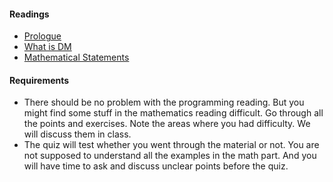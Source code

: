 #### Readings

* [Prologue](https://htdp.org/2023-8-14/Book/part_prologue.html)
* [What is DM](https://discrete.openmathbooks.org/dmoi3/sec_intro-intro.html)
* [Mathematical Statements](https://discrete.openmathbooks.org/dmoi3/sec_intro-statements.html)


#### Requirements

* There should be no problem with the programming reading. But you might find some stuff in the mathematics reading difficult. Go through all the points and exercises. Note the areas where you had difficulty. We will discuss them in class.
* The quiz will test whether you went through the material or not. You are not supposed to understand all the examples in the math part. And you will have time to ask and discuss unclear points before the quiz.
